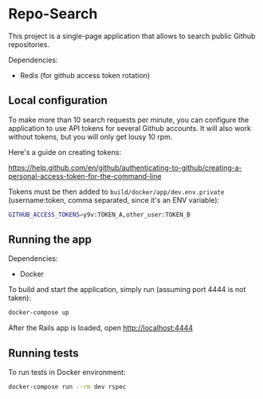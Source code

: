 # Repo-Search

This project is a single-page application that allows to search public Github repositories.

Dependencies:
  - Redis (for github access token rotation)

## Local configuration

To make more than 10 search requests per minute, you can configure the application to use API tokens for several Github accounts. It will also work without tokens, but you will only get lousy 10 rpm.

Here's a guide on creating tokens:

https://help.github.com/en/github/authenticating-to-github/creating-a-personal-access-token-for-the-command-line

Tokens must be then added to `build/docker/app/dev.env.private` (username:token, comma separated, since it's an ENV variable):

```bash
GITHUB_ACCESS_TOKENS=y9v:TOKEN_A,other_user:TOKEN_B
```

## Running the app

Dependencies:
  - Docker

To build and start the application, simply run (assuming port 4444 is not taken):

```bash
docker-compose up
```

After the Rails app is loaded, open [http://localhost:4444](http://localhost:4444)

## Running tests

To run tests in Docker environment:

```bash
docker-compose run --rm dev rspec
```
